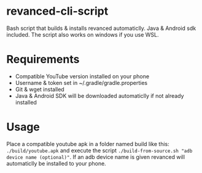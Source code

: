 # revanced-cli-script
Bash script that builds & installs revanced automaticlly. Java &amp; Android sdk included. The script also works on windows if you use WSL.

# Requirements
 - Compatible YouTube version installed on your phone
 - Username & token set in ~/.gradle/gradle.properties
 - Git & wget installed
 - Java & Android SDK will be downloaded automaticlly if not already installed

# Usage
Place a compatible youtube apk in a folder named build like this: `./build/youtube.apk` and execute the script `./build-from-source.sh "adb device name (optional)"`. If an adb device name is given revanced will automaticlly be installed to your phone.
